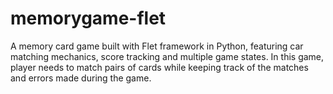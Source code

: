 # memorygame-flet
A memory card game built with Flet framework in Python, featuring car matching mechanics, score tracking and multiple game states. In this game, player needs to match pairs of cards while keeping track of the matches and errors made during the game.
